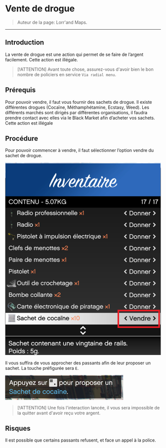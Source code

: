 # Vente de drogue

> Auteur de la page: Lorr'and Maps.

---
## Introduction

La vente de drogue est une action qui permet de se faire de l’argent facilement. Cette action est illégale. 

> [!ATTENTION] Avant toute chose, assurez-vous d'avoir bien le bon nombre de policiers en service `Via radial menu`. 

## Prérequis

Pour pouvoir vendre, il faut vous fournir des sachets de drogue. Il existe différentes drogues (Cocaïne, Méthamphétamine, Ecstasy, Weed). Les différents marchés sont dirigés par différentes organisations, il faudra prendre contact avec elles via le Black Market afin d’acheter vos sachets. Cette action est illégale

## Procédure

Pour pouvoir commencer à vendre, il faut sélectionner l’option vendre du sachet de drogue.

![Vente](../../../_media/life/guides/dark/drugsales/drugsales2.png)

Il vous suffira de vous approcher des passants afin de leur proposer un sachet. La touche préfigurée sera `E`.

![Vente](../../../_media/life/guides/dark/drugsales/drugsales3.png)

> [!ATTENTION] Une fois l'interaction lancée, il vous sera impossible de la quitter avant d'avoir reçu votre argent. 

## Risques

Il est possible que certains passants refusent, et face un appel à la police.